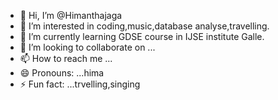 - 👋 Hi, I’m @Himanthajaga
- 👀 I’m interested in coding,music,database analyse,travelling.
- 🌱 I’m currently learning GDSE course in IJSE institute Galle.
- 💞️ I’m looking to collaborate on ...
- 📫 How to reach me ...
- 😄 Pronouns: ...hima
- ⚡ Fun fact: ...trvelling,singing

<!---
Himanthajaga/Himanthajaga is a ✨ special ✨ repository because its `README.md` (this file) appears on your GitHub profile.
You can click the Preview link to take a look at your changes.
--->
